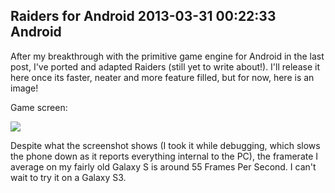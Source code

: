 Raiders for Android
2013-03-31 00:22:33
Android
---

After my breakthrough with the primitive game engine for Android in the last post, I've ported and adapted Raiders (still yet to write about!). I'll release it here once its faster, neater and more feature filled, but for now, here is an image!

Game screen:

<a href="http://ninedof.files.wordpress.com/2013/03/raider-gameplay1.png">![](http://ninedof.files.wordpress.com/2013/03/raider-gameplay1.png)</a>

Despite what the screenshot shows (I took it while debugging, which slows the phone down as it reports everything internal to the PC), the framerate I average on my fairly old Galaxy S is around 55 Frames Per Second. I can't wait to try it on a Galaxy S3.
